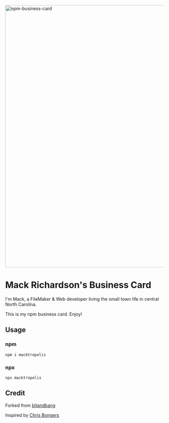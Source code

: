 <img width="833" alt="npm-business-card" src="https://github.com/user-attachments/assets/6cf26601-5862-4405-8e8a-3d8e50903740" />

# Mack Richardson's Business Card

I'm Mack, a FileMaker & Web developer living the small town life in central North Carolina.

This is my npm business card. Enjoy!

## Usage

### npm

```
npm i macktropolis
```

### npx

```
npx macktropolis
```

## Credit

Forked from [bitandbang](https://github.com/bnb/bitandbang)

Inspired by [Chris Bongers](https://daily-dev-tips.com/posts/creating-a-business-card-for-the-terminal/)
